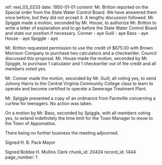 ref: reel_03_0233
date: 1950-01-01
content: Mr. Britton reported on the Special order from the State Water Control Board. We have answered them once before, but they did not accept it. A lengthy discussion followed. Mr. Spiggle made a motion, seconded by Mr. House, to authorize Mr. Britton to write a letter of explanation and to go before the State Water Control Board and state our position if necessary.
Conner - aye Guill - aye Bass - aye House - aye Spiggle - aye

Mr. Britton requested permission to use the credit of $675.00 with Brown Morrison Company to purchase two calculators and a checkwriter. Council discussed this proposal. Mr. House made the motion, seconded by Mr. Spiggle, to purchase 1 calculator and 1 checkwriter out of the credit and all members voted yes.

Mr. Conner made the motion, seconded by Mr. Guill, all voting yes, to send Johnny Harris to the Central Virginia Community College class to learn to operate and become certified to operate a Sewerage Treatment Plant.

Mr. Spiggle presented a copy of an ordinance from Farmville concerning a curfew for teenagers. No action was taken.

On a motion by Mr. Bass, seconded by Spiggle, with all members voting yes, to extend indefinitely the time limit for the Town Manager to move to the Town of Appomattox.

There being no further business the meeting adjourned.

Signed
H. B. Pack
Mayor

Signed
Bobbie H. Mullins
Clerk
chunk_id: 20424
record_id: 1444
page_number: 1


